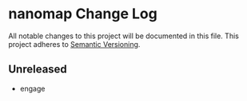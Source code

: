 # nanomap Change Log
All notable changes to this project will be documented in this file.
This project adheres to [Semantic Versioning](http://semver.org/).

## Unreleased
* engage